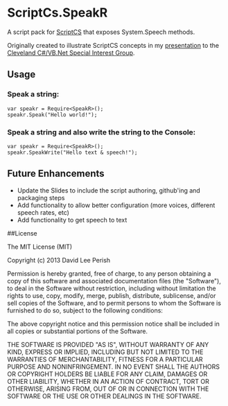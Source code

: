 ScriptCs.SpeakR
==============================

A script pack for [ScriptCS](https://github.com/scriptcs/scriptcs) that 
exposes System.Speech methods.

Originally created to illustrate ScriptCS concepts in my 
[presentation](http://www.slideshare.net/DavidLeePerish/script-cs-for-business-and-pleasure) to the [Cleveland C#/VB.Net Special Interest Group](http://www.clevelanddotnet.info/).

## Usage

### Speak a string:

	var speakr = Require<SpeakR>();
	speakr.Speak("Hello world!");

### Speak a string and also write the string to the Console:

    var speakr = Require<SpeakR>();
	speakr.SpeakWrite("Hello text & speech!");

## Future Enhancements

- Update the Slides to include the script authoring, github'ing and packaging steps
- Add functionality to allow better configuration (more voices, different speech rates, etc)
- Add functionality to get speech to text

##License

The MIT License (MIT)

Copyright (c) 2013 David Lee Perish

Permission is hereby granted, free of charge, to any person obtaining a copy
of this software and associated documentation files (the "Software"), to deal
in the Software without restriction, including without limitation the rights
to use, copy, modify, merge, publish, distribute, sublicense, and/or sell
copies of the Software, and to permit persons to whom the Software is
furnished to do so, subject to the following conditions:

The above copyright notice and this permission notice shall be included in
all copies or substantial portions of the Software.

THE SOFTWARE IS PROVIDED "AS IS", WITHOUT WARRANTY OF ANY KIND, EXPRESS OR
IMPLIED, INCLUDING BUT NOT LIMITED TO THE WARRANTIES OF MERCHANTABILITY,
FITNESS FOR A PARTICULAR PURPOSE AND NONINFRINGEMENT. IN NO EVENT SHALL THE
AUTHORS OR COPYRIGHT HOLDERS BE LIABLE FOR ANY CLAIM, DAMAGES OR OTHER
LIABILITY, WHETHER IN AN ACTION OF CONTRACT, TORT OR OTHERWISE, ARISING FROM,
OUT OF OR IN CONNECTION WITH THE SOFTWARE OR THE USE OR OTHER DEALINGS IN
THE SOFTWARE.
